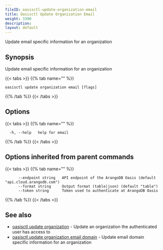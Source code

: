 ```yaml
---
fileID: oasisctl-update-organization-email
title: Oasisctl Update Organization Email
weight: 3390
description: 
layout: default
---
```

Update email specific information for an organization

## Synopsis

Update email specific information for an organization

{{< tabs >}}
{{% tab name="" %}}
```
oasisctl update organization email [flags]
```
{{% /tab %}}
{{< /tabs >}}

## Options

{{< tabs >}}
{{% tab name="" %}}
```
  -h, --help   help for email
```
{{% /tab %}}
{{< /tabs >}}

## Options inherited from parent commands

{{< tabs >}}
{{% tab name="" %}}
```
      --endpoint string   API endpoint of the ArangoDB Oasis (default "api.cloud.arangodb.com")
      --format string     Output format (table|json) (default "table")
      --token string      Token used to authenticate at ArangoDB Oasis
```
{{% /tab %}}
{{< /tabs >}}

## See also

* [oasisctl update organization](oasisctl-update-organization)	 - Update an organization the authenticated user has access to
* [oasisctl update organization email domain](oasisctl-update-organization-email-domain)	 - Update email domain specific information for an organization

